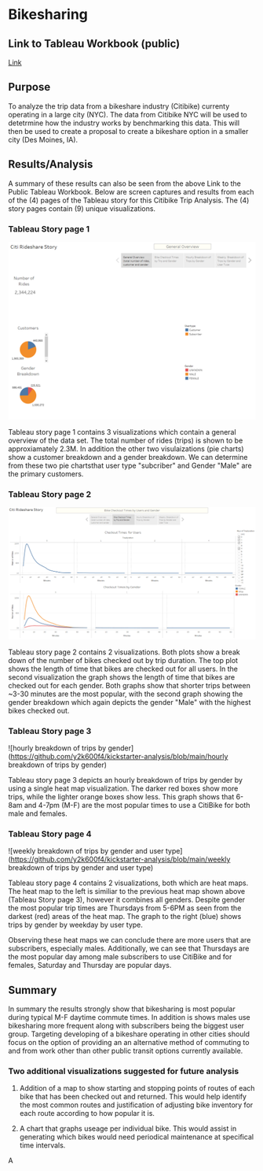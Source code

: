 # Bikesharing

## Link to Tableau Workbook (public)

[Link](https://public.tableau.com/views/Citibike_Challenge_TripAnalysis/CitiRideshareStory?:language=en-US&:display_count=n&:origin=viz_share_link)

## Purpose

To analyze the trip data from a bikeshare industry (Citibike) currenty operating in a large city (NYC). The data from Citibike NYC will be used to detetrmine how the industry works by benchmarking this data. This will then be used to create a proposal to create a bikeshare option in a smaller city (Des Moines, IA).

## Results/Analysis

A summary of these results can also be seen from the above Link to the Public Tableau Workbook. Below are screen captures and results from each of the (4) pages of the Tableau story for this Citibike Trip Analysis. The (4) story pages contain (9) unique visualizations.


### Tableau Story page 1

![general overview](https://github.com/y2k600f4/bikesharing/blob/main/general%20overview.PNG)

Tableau story page 1 contains 3 visualizations which contain a general overview of the data set. The total number of rides (trips) is shown to be approxiamately 2.3M. In addition the other two visulaizations (pie charts) show a customer breakdown and a gender breakdown. We can determine from these two pie chartsthat user type "subcriber" and Gender "Male" are the primary customers.

### Tableau Story page 2

![bike checkout times by trip and gender](https://github.com/y2k600f4/bikesharing/blob/main/bike%20checkout%20times%20by%20trip%20and%20gender.PNG)

Tableau story page 2 contains 2 visualizations. Both plots show a break down of the number of bikes checked out by trip duration. The top plot shows the length of time that bikes are checked out for all users. In the second visualization the graph shows the length of time that bikes are checked out for each gender. Both graphs show that shorter trips between ~3-30 minutes are the most popular, with the second graph showing the gender breakdown which again depicts the gender "Male" with the highest bikes checked out.

### Tableau Story page 3

![hourly breakdown of trips by gender](https://github.com/y2k600f4/kickstarter-analysis/blob/main/hourly breakdown of trips by gender)

Tableau story page 3 depicts an hourly breakdown of trips by gender by using a single heat map visualization. The darker red boxes show more trips, while the lighter orange boxes show less. This graph shows that 6-8am and 4-7pm  (M-F) are the most popular times to use a CitiBike for both male and females.

### Tableau Story page 4

![weekly breakdown of trips by gender and user type](https://github.com/y2k600f4/kickstarter-analysis/blob/main/weekly breakdown of trips by gender and user type)

Tableau story page 4 contains 2 visualizations, both which are heat maps. The heat map to the left is similiar to the previous heat map shown above (Tableau Story page 3), however it combines all genders. Despite gender the most popular trip times are Thursdays from 5-6PM as seen from the darkest (red) areas of the heat map. The graph to the right (blue) shows trips by gender by weekday by user type. 

Observing these heat maps we can conclude there are more users that are subscribers, especially males. Additionally, we can see that Thursdays are the most popular day among male subscribers to use CitiBike and for females, Saturday and Thursday are popular days.



## Summary

In summary the results strongly show  that bikesharing is most popular during typical M-F daytime commute times. In addition is shows males use bikesharing more frequent along with subscribers being the biggest user group. Targeting developing of a bikeshare  operating in other cities should focus on the option of providing an an alternative method of commuting to and from work other than other public transit options currently available.

### Two additional visualizations suggested for future analysis

1. Addition of a map to show starting and stopping  points of routes of each bike that has been checked out and returned. This would help identify the most common routes and justification of adjusting bike inventory for each route according to how popular it is.

2. A chart that graphs useage per individual bike. This would assist in generating which bikes would need periodical maintenance at specifical time intervals.










A
